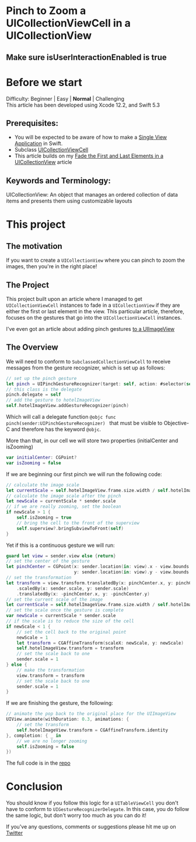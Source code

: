 # Pinch to Zoom a UICollectionViewCell in a UICollectionView
## Make sure isUserInteractionEnabled is true

# Before we start
Difficulty: Beginner | Easy | **Normal** | Challenging<br/>
This article has been developed using Xcode 12.2, and Swift 5.3

## Prerequisites:
* You will be expected to be aware of how to make a [Single View Application](https://medium.com/swlh/your-first-ios-application-using-xcode-9983cf6efb71) in Swift.
* Subclass [UICollectionViewCell](https://medium.com/geekculture/create-a-uicollectionview-programmatically-8d62a3802b0f)
* This article builds on my [Fade the First and Last Elements in a UICollectionView](https://stevenpcurtis.medium.com/fade-the-first-and-last-elements-in-a-uicollectionview-3fc2cdfb0f46) article

## Keywords and Terminology:
UICollectionView: An object that manages an ordered collection of data items and presents them using customizable layouts

# This project
## The motivation
If you want to create a `UICollectionView` where you can pinch to zoom the images, then you're in the right place!

## The Project
This project built upon an article where I managed to get `UICollectionViewCell` instances to fade in a `UICollectionView` if they are either the first or last element in the view. This particular article, therefore, focuses on the gestures that go into the `UICollectionViewCell` instances. 

I've even got an article about adding pinch gestures [to a UIImageView](https://medium.com/@stevenpcurtis.sc/add-pinch-to-zoom-to-uiimageview-classes-da390f6905d5)

## The Overview
We will need to conform to `SubclassedCollectionViewCell` to receive messages from the gesture recognizer, which is set up as follows:

```swift
// set up the pinch gesture
let pinch = UIPinchGestureRecognizer(target: self, action: #selector(self.pinch(sender:)))
// this class is the delegate
pinch.delegate = self
// add the gesture to hotelImageView
self.hotelImageView.addGestureRecognizer(pinch)
```

Which will call a delegate function `@objc func pinch(sender:UIPinchGestureRecognizer) ` that must be visible to Objective-C and therefore has the keyword `@objc`.

More than that, in our cell we will store two properties (initialCenter and isZooming)

```swift
var initialCenter: CGPoint?
var isZooming = false
```

If we are beginning our first pinch we will run the following code:

```swift
// calculate the image scale
let currentScale = self.hotelImageView.frame.size.width / self.hotelImageView.bounds.size.width
// calculate the image scale after the pinch
let newScale = currentScale * sender.scale
// if we are really zooming, set the boolean
if newScale > 1 {
    self.isZooming = true
    // bring the cell to the front of the superview
    self.superview?.bringSubviewToFront(self)
}
```

Yet if this is a continuous gesture we will run:

```swift
guard let view = sender.view else {return}
// set the center of the gesture
let pinchCenter = CGPoint(x: sender.location(in: view).x - view.bounds.midX,
                          y: sender.location(in: view).y - view.bounds.midY)
// set the transformation
let transform = view.transform.translatedBy(x: pinchCenter.x, y: pinchCenter.y)
    .scaledBy(x: sender.scale, y: sender.scale)
    .translatedBy(x: -pinchCenter.x, y: -pinchCenter.y)
// set the current scale of the image
let currentScale = self.hotelImageView.frame.size.width / self.hotelImageView.bounds.size.width
// set the scale once the gesture is complete
var newScale = currentScale * sender.scale
// if the scale is to reduce the size of the cell
if newScale < 1 {
    // set the cell back to the original point
    newScale = 1
    let transform = CGAffineTransform(scaleX: newScale, y: newScale)
    self.hotelImageView.transform = transform
    // set the scale back to one
    sender.scale = 1
} else {
    // make the transformation
    view.transform = transform
    // set the scale back to one
    sender.scale = 1
}
```

If we are finishing the gesture, the following:

```swift
// animate the pop back to the original place for the UIImageView
UIView.animate(withDuration: 0.3, animations: {
    // set the transform
    self.hotelImageView.transform = CGAffineTransform.identity
}, completion: { _ in
    // we are no longer zooming
    self.isZooming = false
})
```

The full code is in the [repo](https://github.com/stevencurtis/SwiftCoding/tree/master/PinchToZoomUICollectionViewCell)

# Conclusion
You should know if you follow this logic for a `UITableViewCell` you don't have to conform to `UIGestureRecognizerDelegate`. In this case, you do follow the same logic, but don't worry too much as you can do it!


If you've any questions, comments or suggestions please hit me up on [Twitter](https://twitter.com/stevenpcurtis) 
